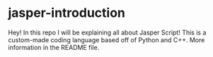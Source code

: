 # jasper-introduction
Hey! In this repo I will be explaining all about Jasper Script! This is a custom-made coding language based off of Python and C++. More information in the README file.
